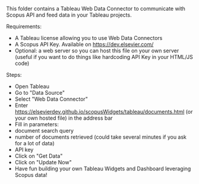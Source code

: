 This folder contains a Tableau Web Data Connector to communicate with Scopus API and feed data in your Tableau projects.

Requirements:
- A Tableau license allowing you to use Web Data Connectors
- A Scopus API Key. Available on https://dev.elsevier.com/ 
- Optional: a web server so you can host this file on your own server (useful if you want to do things like hardcoding API Key in your HTML/JS code)

Steps:
- Open Tableau
- Go to "Data Source"
- Select "Web Data Connector"
- Enter https://elsevierdev.github.io/scopusWidgets/tableau/documents.html (or your own hosted file) in the address bar
- Fill in parameters:
 - document search query
 - number of documents retrieved (could take several minutes if you ask for a lot of data)
 - API key
- Click on "Get Data"
- Click on "Update Now"
- Have fun building your own Tableau Widgets and Dashboard leveraging Scopus data!
